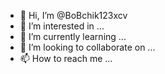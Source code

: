 - 👋 Hi, I’m @BoBchik123xcv
- 👀 I’m interested in ...
- 🌱 I’m currently learning ...
- 💞️ I’m looking to collaborate on ...
- 📫 How to reach me ...

<!---
BoBchik123xcv/BoBchik123xcv is a ✨ special ✨ repository because its `README.md` (this file) appears on your GitHub profile.
You can click the Preview link to take a look at your changes.
--->
